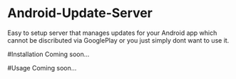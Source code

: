 # Android-Update-Server

Easy to setup server that manages updates for your Android app which cannot be discributed via GooglePlay or you just simply dont want to use it.

#Installation
Coming soon...

#Usage 
Coming soon...